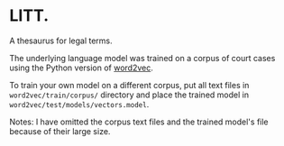 # LITT. 

A thesaurus for legal terms.

The underlying language model was trained on a corpus of court cases using the Python version of [word2vec](https://radimrehurek.com/gensim/models/word2vec.html).

To train your own model on a different corpus, put all text files in ``word2vec/train/corpus/`` directory and place the trained model in ``word2vec/test/models/vectors.model``.

Notes:
I have omitted the corpus text files and the trained model's file because of their large size.
